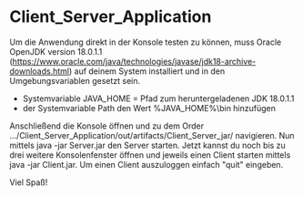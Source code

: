 # Client_Server_Application

Um die Anwendung direkt in der Konsole testen zu können, muss Oracle OpenJDK version 18.0.1.1 (https://www.oracle.com/java/technologies/javase/jdk18-archive-downloads.html) auf deinem System installiert und in den Umgebungsvariablen gesetzt sein. 
  - Systemvariable JAVA_HOME = Pfad zum heruntergeladenen JDK 18.0.1.1
  - der Systemvariable Path den Wert %JAVA_HOME%\bin hinzufügen 

Anschließend die Konsole öffnen und zu dem Order .../Client_Server_Application/out/artifacts/Client_Server_jar/ navigieren. 
Nun mittels java -jar Server.jar den Server starten. Jetzt kannst du noch bis zu drei weitere Konsolenfenster öffnen und jeweils einen Client starten mittels java -jar Client.jar. 
Um einen Client auszuloggen einfach "quit" eingeben. 

Viel Spaß!
